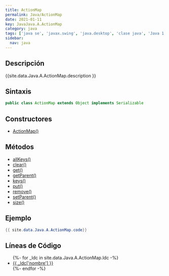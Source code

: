 ```yaml
---
title: ActionMap
permalink: Java/ActionMap
date: 2021-01-11
key: JavaJava.A.ActionMap
category: java
tags: ['java se', 'javax.swing', 'java.desktop', 'clase java', 'Java 1.3']
sidebar: 
  nav: java
---
```


## Descripción
{{site.data.Java.A.ActionMap.description }}

## Sintaxis
~~~java
public class ActionMap extends Object implements Serializable
~~~

## Constructores
* [ActionMap()](/Java/ActionMap/ActionMap/)

## Métodos
* [allKeys()](/Java/ActionMap/allKeys)
* [clear()](/Java/ActionMap/clear)
* [get()](/Java/ActionMap/get)
* [getParent()](/Java/ActionMap/getParent)
* [keys()](/Java/ActionMap/keys)
* [put()](/Java/ActionMap/put)
* [remove()](/Java/ActionMap/remove)
* [setParent()](/Java/ActionMap/setParent)
* [size()](/Java/ActionMap/size)

## Ejemplo
~~~java
{{ site.data.Java.A.ActionMap.code}}
~~~

## Líneas de Código
<ul>
{%- for _ldc in site.data.Java.A.ActionMap.ldc -%}
   <li>
       <a href="{{_ldc['url'] }}">{{ _ldc['nombre'] }}</a>
   </li>
{%- endfor -%}
</ul>
